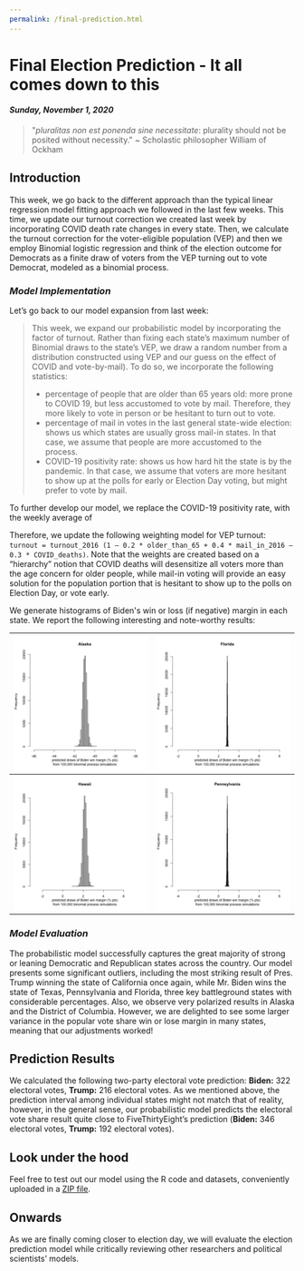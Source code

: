 ```yaml
---
permalink: /final-prediction.html
---
```


# **Final Election Prediction - It all comes down to this**
#### ***Sunday, November 1, 2020***

> "_pluralitas non est ponenda sine necessitate_: plurality should not be posited without necessity."
> ~ Scholastic philosopher William of Ockham

## **Introduction**
This week, we go back to the different approach than the typical linear regression model fitting approach we followed in the last few weeks. This time, we update our turnout correction we created last week by incorporating COVID death rate changes in every state. Then, we calculate the turnout correction for the voter-eligible population (VEP) and then we employ Binomial logistic regression and think of the election outcome for Democrats as a finite draw of voters from the VEP turning out to vote Democrat, modeled as a binomial process.

### _Model Implementation_

Let’s go back to our model expansion from last week:
> This week, we expand our probabilistic model by incorporating the factor of turnout. Rather than fixing each state’s maximum number of Binomial draws to the state’s VEP, we draw a random number from a distribution constructed using VEP and our guess on the effect of COVID and vote-by-mail). To do so, we incorporate the following statistics: 
> * percentage of people that are older than 65 years old: more prone to COVID 19, but less accustomed to vote by mail. Therefore, they more likely to vote in person or be hesitant to turn out to vote.
> * percentage of mail in votes in the last general state-wide election: shows us which states are usually gross mail-in states. In that case, we assume that people are more accustomed to the process.
> * COVID-19 positivity rate: shows us how hard hit the state is by the pandemic. In that case, we assume that voters are more hesitant to show up at the polls for early or Election Day voting, but might prefer to vote by mail.

To further develop our model, we replace the COVID-19 positivity rate, with the weekly average of 

Therefore, we update the following weighting model for VEP turnout:
`turnout = turnout_2016 (1 – 0.2 * older_than_65 + 0.4 * mail_in_2016 – 0.3 * COVID_deaths)`. Note that the weights are created based on a “hierarchy” notion that COVID deaths will desensitize all voters more than the age concern for older people, while mail-in voting will provide an easy solution for the population portion that is hesitant to show up to the polls on Election Day, or vote early. 

We generate histograms of Biden's win or loss (if negative) margin in each state. We report the following interesting and note-worthy results:

![state](/finalstate_plot3.png) | ![state](/finalstate_plot11.png) |
:-------------------------:|:-------------------------:|
![state](/finalstate_plot13.png) | ![state](/finalstate_plot40.png) |

### _Model Evaluation_
The probabilistic model successfully captures the great majority of strong or leaning Democratic and Republican states across the country. Our model presents some significant outliers, including the most striking result of Pres. Trump winning the state of California once again, while Mr. Biden wins the state of Texas, Pennsylvania and Florida, three key battleground states with considerable percentages. Also, we observe very polarized results in Alaska and the District of Columbia. However, we are delighted to see some larger variance in the popular vote share win or lose margin in many states, meaning that our adjustments worked!

## **Prediction Results**
We calculated the following two-party electoral vote prediction: **Biden:** 322 electoral votes, **Trump:** 216 electoral votes. As we mentioned above, the prediction interval among individual states might not match that of reality, however, in the general sense, our probabilistic model predicts the electoral vote share result quite close to FiveThirtyEight’s prediction (**Biden:** 346 electoral votes, **Trump:** 192 electoral votes).

## **Look under the hood**
Feel free to test out our model using the R code and datasets, conveniently uploaded in a [ZIP file](/week-07.zip).

## **Onwards**
As we are finally coming closer to election day, we will evaluate the election prediction model while critically reviewing other researchers and political scientists’ models.
